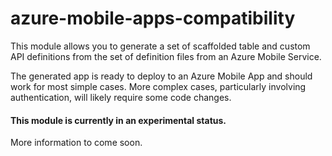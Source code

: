 # azure-mobile-apps-compatibility

This module allows you to generate a set of scaffolded table and custom API
definitions from the set of definition files from an Azure Mobile Service.

The generated app is ready to deploy to an Azure Mobile App and should work
for most simple cases. More complex cases, particularly involving authentication,
will likely require some code changes.

#### This module is currently in an experimental status.

More information to come soon.
